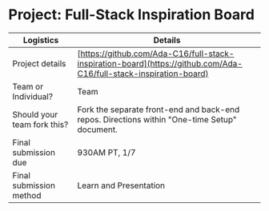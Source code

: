 # Project: Full-Stack Inspiration Board

| Logistics                   | Details                                                                                                            |
| --------------------------- | ------------------------------------------------------------------------------------------------------------------ |
| Project details             | [https://github.com/Ada-C16/full-stack-inspiration-board](https://github.com/Ada-C16/full-stack-inspiration-board) |
| Team or Individual?         | Team                                                                                                               |
| Should your team fork this? | Fork the separate front-end and back-end repos. Directions within "One-time Setup" document.                       |
| Final submission due        | 930AM PT, 1/7                                                                                                        |
| Final submission method     | Learn and Presentation                                                                                             |
